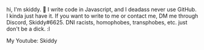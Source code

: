 hi, I'm skiddy. 🌹
I write code in Javascript, and I deadass never use GitHub. I kinda just have it. If you want to write to me or contact me,
DM me through Discord, Skiddy#6625.
DNI racists, homophobes, transphobes, etc. just don't be a dick. :l 

My Youtube: Skiddy
